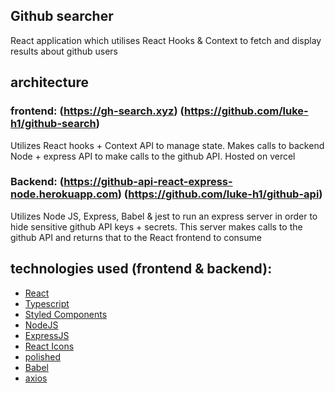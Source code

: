 ## Github searcher 

React application which utilises React Hooks & Context to fetch and display results about github users

## architecture


### frontend: (https://gh-search.xyz) (https://github.com/luke-h1/github-search)
Utilizes React hooks + Context API to manage state. Makes calls to backend Node + express API to make calls to the github API. Hosted on vercel 


### Backend: (https://github-api-react-express-node.herokuapp.com) (https://github.com/luke-h1/github-api)
Utilizes Node JS, Express, Babel & jest to run an express server in order to hide sensitive github API keys + secrets. This server makes calls to the github API and returns that to the React frontend to consume



## technologies used (frontend & backend): 
- [React](https://reactjs.org/)
- [Typescript](https://www.typescriptlang.org/)
- [Styled Components](https://www.styled-components.com/)
- [NodeJS](https://nodejs.org/en/)
- [ExpressJS](http://expressjs.com/)
- [React Icons](https://react-icons.github.io/react-icons/)
- [polished](https://polished.js.org/)
- [Babel](https://babeljs.io/)
- [axios](https://www.npmjs.com/package/axios)